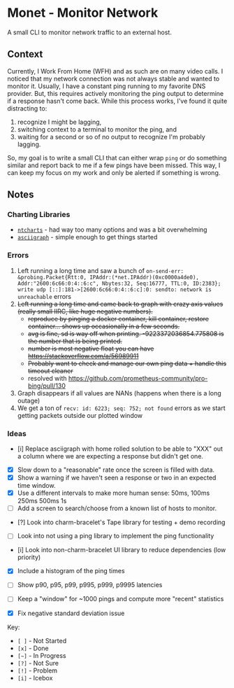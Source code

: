 # Monet - Monitor Network

A small CLI to monitor network traffic to an external host.

## Context

Currently, I Work From Home (WFH) and as such are on many video calls.
I noticed that my network connection was not always stable and wanted to monitor it.
Usually, I have a constant ping running to my favorite DNS provider.
But, this requires actively monitoring the ping output to determine if a response hasn't come back.
While this process works, I've found it quite distracting to:

1. recognize I might be lagging,
1. switching context to a terminal to monitor the ping, and
1. waiting for a second or so of no output to recognize I'm probably lagging.

So, my goal is to write a small CLI that can either wrap `ping` or do something similar and report back to me if a few pings have been missed.
This way, I can keep my focus on my work and only be alerted if something is wrong.

## Notes

### Charting Libraries

- [`ntcharts`](github.com/NimbleMarkets/ntcharts) - had way too many options and was a bit overwhelming
- [`asciigraph`](github.com/guptarohit/asciigraph) - simple enough to get things started

### Errors

1. Left running a long time and saw a bunch of `on-send-err: &probing.Packet{Rtt:0, IPAddr:(*net.IPAddr)(0xc0000a4de0), Addr:"2600:6c66:0:4::6:c", Nbytes:32, Seq:16777, TTL:0, ID:2383}; write udp [::]:181->[2600:6c66:0:4::6:c]:0: sendto: network is unreachable` errors
2. ~~Left running a long time and came back to graph with crazy axis values (really small IIRC, like huge negative numbers).~~
    - ~~reproduce by pinging a docker container, kill container, restore container... shows up occasionally in a few seconds.~~
    - ~~avg is fine, sd is way off when printing.  -9223372036854.775808 is the number that is being printed.~~
    - ~~number is most negative float you can have https://stackoverflow.com/a/56989911~~
    - ~~Probably want to check and manage our own ping data + handle this timeout cleaner~~
    - resolved with https://github.com/prometheus-community/pro-bing/pull/130
3. Graph disappears if all values are NANs (happens when there is a long outage)
4. We get a ton of `recv: id: 6223; seq: 752; not found` errors as we start getting packets outside our plotted window


### Ideas

- [i] Replace asciigraph with home rolled solution to be able to "XXX" out a column where we are expecting a response but didn't get one.
- [x] Slow down to a "reasonable" rate once the screen is filled with data.
- [x] Show a warning if we haven't seen a response or two in an expected time window.
- [x] Use a different intervals to make more human sense: 50ms, 100ms 250ms 500ms 1s
- [ ] Add a screen to search/choose from a known list of hosts to monitor.
- [?] Look into charm-bracelet's Tape library for testing + demo recording
- [ ] Look into not using a ping library to implement the ping functionality
- [i] Look into non-charm-bracelet UI library to reduce dependencies (low priority)
- [x] Include a histogram of the ping times
- [ ] Show p90, p95, p99, p995, p999, p9995 latencies
- [ ] Keep a "window" for ~1000 pings and compute more "recent" statistics
- [x] Fix negative standard deviation issue


Key:

- `[ ]` - Not Started
- `[x]` - Done
- `[~]` - In Progress
- `[?]` - Not Sure
- `[!]` - Problem
- `[i]` - Icebox
